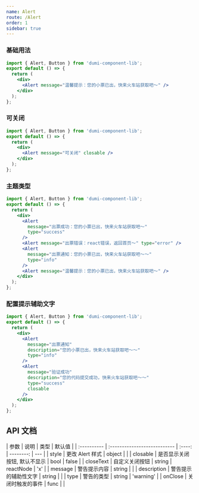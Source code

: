 ```yaml
---
name: Alert
route: /Alert
order: 1
sidebar: true
---
```


### 基础用法

```jsx
import { Alert, Button } from 'dumi-component-lib';
export default () => {
  return (
    <div>
      <Alert message="温馨提示：您的小票已出，快来火车站获取吧～" />
    </div>
  );
};
```

### 可关闭

```jsx
import { Alert, Button } from 'dumi-component-lib';
export default () => {
  return (
    <div>
      <Alert message="可关闭" closable />
    </div>
  );
};
```

### 主题类型

```jsx
import { Alert, Button } from 'dumi-component-lib';
export default () => {
  return (
    <div>
      <Alert
        message="出票成功：您的小票已出，快来火车站获取吧～"
        type="success"
      />
      <Alert message="出票错误：react错误，返回首页～" type="error" />
      <Alert
        message="出票通知：您的小票已出，快来火车站获取吧～～"
        type="info"
      />
      <Alert message="温馨提示：您的小票已出，快来火车站获取吧～" />
    </div>
  );
};
```

### 配置提示辅助文字

```jsx
import { Alert, Button } from 'dumi-component-lib';
export default () => {
  return (
    <div>
      <Alert
        message="出票通知"
        description="您的小票已出，快来火车站获取吧～～"
        type="info"
      />
      <Alert
        message="验证成功"
        description="您的代码提交成功，快来火车站获取吧～～"
        type="success"
        closable
      />
    </div>
  );
};
```

## API 文档

| 参数        | 说明                         |  类型  |    默认值 |
| :---------- | :--------------------------- | :----: | --------: | --- |
| style       | 更改 Alert 样式              | object |           |
| closable    | 是否显示关闭按钮, 默认不显示 |  bool  |     false |
| closeText   | 自定义关闭按钮               | string | reactNode | 'x' |
| message     | 警告提示内容                 | string |           |
| description | 警告提示的辅助性文字         | string |           |
| type        | 警告的类型                   | string | 'warning' |
| onClose     | 关闭时触发的事件             |  func  |           |
